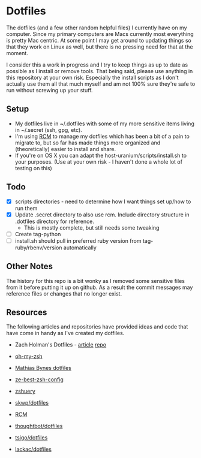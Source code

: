 # Dotfiles
The dotfiles (and a few other random helpful files) I currently have on my computer. Since my primary computers are Macs currently most everything is pretty Mac centric. At some point I may get around to updating things so that they work on Linux as well, but there is no pressing need for that at the moment.

I consider this a work in progress and I try to keep things as up to date as possible as I install or remove tools. That being said, please use anything in this repository at your own risk. Especially the install scripts as I don't actually use them all that much myself and am not 100% sure they're safe to run without screwing up your stuff.

## Setup
* My dotfiles live in ~/.dotfiles with some of my more sensitive items living in ~/.secret (ssh, gpg, etc).
* I'm using [RCM](https://github.com/thoughtbot/rcm) to manage my dotfiles which has been a bit of a pain to migrate to, but so far has made things more organized and (theoretically) easier to install and share.
* If you're on OS X you can adapt the host-uranium/scripts/install.sh to your purposes. (Use at your own risk - I haven't done a whole lot of testing on this)

## Todo
* [x] scripts directories - need to determine how I want things set up/how to run them
* [x] Update .secret directory to also use rcm. Include directory structure in .dotfiles directory for reference.
  - This is mostly complete, but still needs some tweaking
* [ ] Create tag-python
* [ ] install.sh should pull in preferred ruby version from tag-ruby/rbenv/version automatically

## Other Notes
The history for this repo is a bit wonky as I removed some sensitive files from it before putting it up on github. As a result the commit messages may reference files or changes that no longer exist.

## Resources
The following articles and repositories have provided ideas and code that have come in handy as I've created my dotfiles.

* Zach Holman's Dotfiles - [article](http://zachholman.com/2010/08/dotfiles-are-meant-to-be-forked/) [repo](https://github.com/holman/dotfiles)
* [oh-my-zsh](https://github.com/robbyrussell/oh-my-zsh)
* [Mathias Bynes dotfiles](https://github.com/mathiasbynens/dotfiles)

* [ze-best-zsh-config](https://github.com/spicycode/ze-best-zsh-config)
* [zshuery](https://github.com/myfreeweb/zshuery)
* [skwp/dotfiles](https://github.com/skwp/dotfiles)

* [RCM](https://github.com/thoughtbot/rcm)
* [thoughtbot/dotfiles](https://github.com/thoughtbot/dotfiles)
* [tsigo/dotfiles](https://github.com/tsigo/dotfiles-rcm)
* [lackac/dotfiles](https://github.com/lackac/dotfiles)
